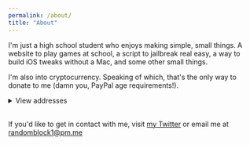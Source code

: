 ```yaml
---
permalink: /about/
title: "About"
---
```


I'm just a high school student who enjoys making simple, small things. A website to play games at school, a script to jailbreak real easy, a way to build iOS tweaks without a Mac, and some other small things.

I'm also into cryptocurrency. Speaking of which, that's the only way to donate to me (damn you, PayPal age requirements!).

<details>
  <summary>View addresses</summary>

BTC  3FktLLGKKG6Qi1px1U7ADLURKTRwYcHy7q
<br>
BCH  1JrCxen5MLuUbtwch8dfJ3d6WWswVDqSWP
<br>
DOGE DSNthiejZjMvaLwXQFjCixSjaQsL199ySA
<br>
ETH  0x5288C85b1B24BF8Ed0fD445715D6AabF63Cf0A0b
<br>
LTC  MGS4jeGDWF1wQp4DwTtyw46nyWwArYutYy
<br>
<img src="https://bit.ly/39NvSSn" alt="Thank you!">
</details>
<br>

If you'd like to get in contact with me, visit [my Twitter](https://twitter.com/randomblock1_) or email me at [randomblock1@pm.me](mailto:randomblock1@pm.me)
